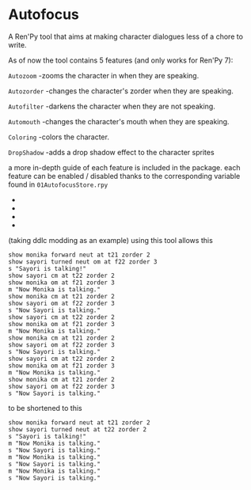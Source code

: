 # Autofocus
A Ren'Py tool that aims at making character dialogues less of a chore to write.





As of now the tool contains 5 features (and only works for Ren'Py 7):

`Autozoom`
-zooms the character in when they are speaking.

`Autozorder`
-changes the character's zorder when they are speaking.

`Autofilter`
-darkens the character when they are not speaking.

`Automouth`
-changes the character's mouth when they are speaking.

`Coloring`
-colors the character.

`DropShadow`
-adds a drop shadow effect to the character sprites

a more in-depth guide of each feature is included in the package.
each feature can be enabled / disabled thanks to the corresponding variable found in `01AutofocusStore.rpy`

-
-
-
-

(taking ddlc modding as an example)
using this tool allows this
```
show monika forward neut at t21 zorder 2
show sayori turned neut om at f22 zorder 3
s "Sayori is talking!"
show sayori cm at t22 zorder 2
show monika om at f21 zorder 3
m "Now Monika is talking."
show monika cm at t21 zorder 2
show sayori om at f22 zorder 3
s "Now Sayori is talking."
show sayori cm at t22 zorder 2
show monika om at f21 zorder 3
m "Now Monika is talking."
show monika cm at t21 zorder 2
show sayori om at f22 zorder 3
s "Now Sayori is talking."
show sayori cm at t22 zorder 2
show monika om at f21 zorder 3
m "Now Monika is talking."
show monika cm at t21 zorder 2
show sayori om at f22 zorder 3
s "Now Sayori is talking."
```

to be shortened to this

```
show monika forward neut at t21 zorder 2
show sayori turned neut at t22 zorder 2
s "Sayori is talking!"
m "Now Monika is talking."
s "Now Sayori is talking."
m "Now Monika is talking."
s "Now Sayori is talking."
m "Now Monika is talking."
s "Now Sayori is talking."
```
